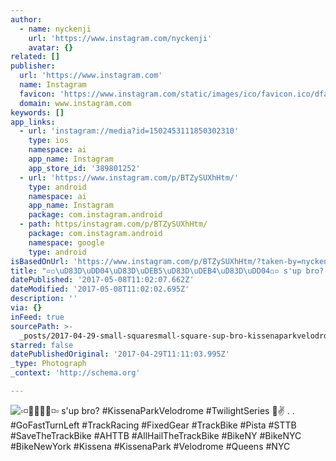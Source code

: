 ```yaml
---
author:
  - name: nyckenji
    url: 'https://www.instagram.com/nyckenji'
    avatar: {}
related: []
publisher:
  url: 'https://www.instagram.com'
  name: Instagram
  favicon: 'https://www.instagram.com/static/images/ico/favicon.ico/dfa85bb1fd63.ico'
  domain: www.instagram.com
keywords: []
app_links:
  - url: 'instagram://media?id=1502453111850302310'
    type: ios
    namespace: ai
    app_name: Instagram
    app_store_id: '389801252'
  - url: 'https://www.instagram.com/p/BTZySUXhHtm/'
    type: android
    namespace: ai
    app_name: Instagram
    package: com.instagram.android
  - path: https/instagram.com/p/BTZySUXhHtm/
    package: com.instagram.android
    namespace: google
    type: android
isBasedOnUrl: 'https://www.instagram.com/p/BTZySUXhHtm/?taken-by=nyckenji'
title: "▫◽\uD83D\uDD04\uD83D\uDEB5\uD83D\uDEB4\uD83D\uDD04◽▫ s'up bro? #KissenaParkVelodrome #TwilightSeries \uD83D\uDC4A✌ . . #GoFastTurnLeft #TrackRacing #FixedGear #TrackBike #Pista #STTB #SaveTheTrackBike #AHTTB #AllHailTheTrackBike #BikeNY #BikeNYC #BikeNewYork #Kissena #KissenaPark #Velodrome #Queens #NYC"
datePublished: '2017-05-08T11:02:07.662Z'
dateModified: '2017-05-08T11:02:02.695Z'
description: ''
via: {}
inFeed: true
sourcePath: >-
  _posts/2017-04-29-small-squaresmall-square-sup-bro-kissenaparkvelodrome-twilightseries.md
starred: false
datePublishedOriginal: '2017-04-29T11:11:03.995Z'
_type: Photograph
_context: 'http://schema.org'

---
```

![▫◽◽▫ s'up bro? #KissenaParkVelodrome #TwilightSeries ✌ . . #GoFastTurnLeft #TrackRacing #FixedGear #TrackBike #Pista #STTB #SaveTheTrackBike #AHTTB #AllHailTheTrackBike #BikeNY #BikeNYC #BikeNewYork #Kissena #KissenaPark #Velodrome #Queens #NYC](https://scontent.cdninstagram.com/t51.2885-15/s640x640/sh0.08/e35/18014056_1173810369407959_830317555997474816_n.jpg)